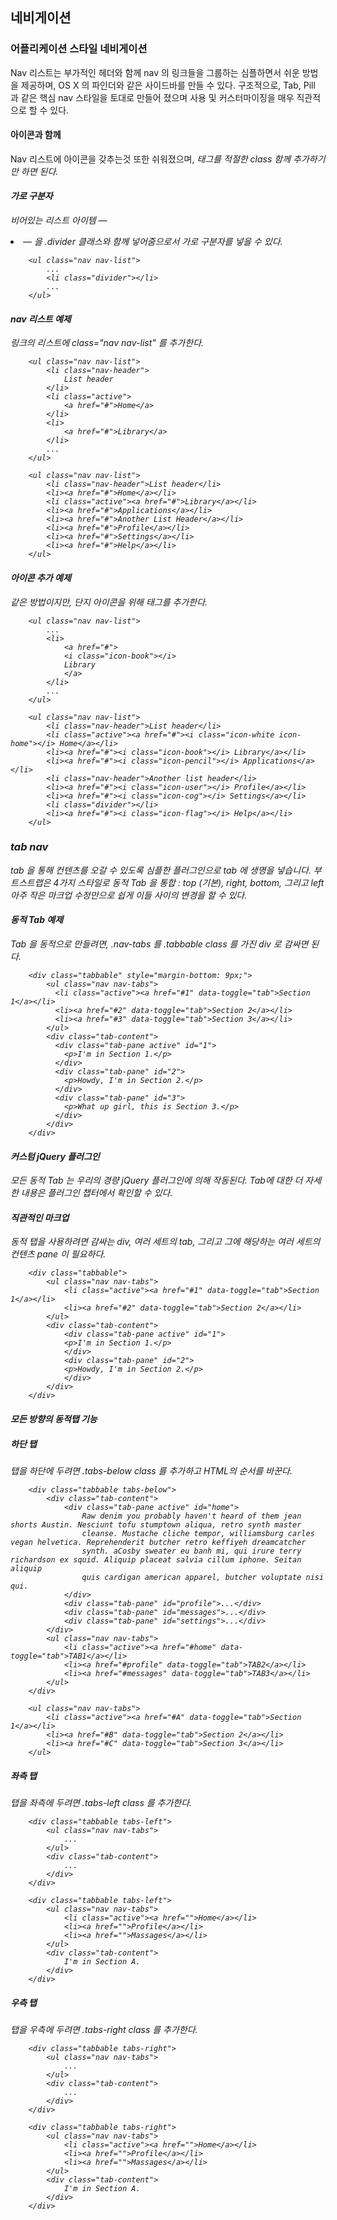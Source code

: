 <!--
layout: 'post'
section: 'Cornerstone Framework'
title: '네비게이션'
outline: 'Nav 리스트는 부가적인 헤더와 함께 nav 의 링크들을 그룹하는 심플하면서 쉬운 방법을 제공하며, OS X 의 파인더와 같은 사이드바를 만들 수 있다. 구조적으로, Tab, Pill 과 같은 핵심 nav 스타일을 토대로 만들어 졌으며 사용 및 커스터마이징을 매우 직관적으로 할 수 있다...'
date: '2012-11-16'
tagstr: 'widget'
order: '[4, 2, 2]'
thumbnail: '4.2.02.navation.png'
-->

## 네비게이션 

### 어플리케이션 스타일 네비게이션

Nav 리스트는 부가적인 헤더와 함께 nav 의 링크들을 그룹하는 심플하면서 쉬운 방법을 제공하며, OS X 의 파인더와 같은 사이드바를 만들 수 있다.
구조적으로, Tab, Pill 과 같은 핵심 nav 스타일을 토대로 만들어 졌으며 사용 및 커스터마이징을 매우 직관적으로 할 수 있다.

#### 아이콘과 함께 
Nav 리스트에 아이콘을 갖추는것 또한 쉬워졌으며, <i> 태그를 적절한 class 함께 추가하기만 하면 된다.

#### 가로 구분자
비어있는 리스트 아이템 — <li> — 을 .divider 클래스와 함께 넣어줌으로서 가로 구분자를 넣을 수 있다.

```
	<ul class="nav nav-list">
        ...
        <li class="divider"></li>
        ...
    </ul>

```

#### nav 리스트 예제
링크의 리스트에 class="nav nav-list" 를 추가한다.

```
    <ul class="nav nav-list">
        <li class="nav-header">
            List header
        </li>
        <li class="active">
            <a href="#">Home</a>
        </li>
        <li>
            <a href="#">Library</a>
        </li>
        ...
    </ul>
```

``` cm
    <ul class="nav nav-list">
		<li class="nav-header">List header</li>
		<li><a href="#">Home</a></li>
		<li class="active"><a href="#">Library</a></li>
		<li><a href="#">Applications</a></li>
		<li><a href="#">Another List Header</a></li>
		<li><a href="#">Profile</a></li>
		<li><a href="#">Settings</a></li>
		<li><a href="#">Help</a></li>
	</ul>
```

#### 아이콘 추가 예제
같은 방법이지만, 단지 아이콘을 위해 <i> 태그를 추가한다.

```
    <ul class="nav nav-list">
        ...
        <li>
            <a href="#">
            <i class="icon-book"></i>
            Library
            </a>
        </li>
        ...
    </ul>
```

``` cm    
    <ul class="nav nav-list">
        <li class="nav-header">List header</li>
        <li class="active"><a href="#"><i class="icon-white icon-home"></i> Home</a></li>
        <li><a href="#"><i class="icon-book"></i> Library</a></li>
        <li><a href="#"><i class="icon-pencil"></i> Applications</a></li>
        <li class="nav-header">Another list header</li>
        <li><a href="#"><i class="icon-user"></i> Profile</a></li>
        <li><a href="#"><i class="icon-cog"></i> Settings</a></li>
        <li class="divider"></li>
        <li><a href="#"><i class="icon-flag"></i> Help</a></li>
    </ul>    
```

### tab nav

tab 을 통해 컨텐츠를 오갈 수 있도록 심플한 플러그인으로 tab 에 생명을 넣습니다. 부트스트랩은 4가지 스타일로 동적 Tab 을 통합 : top (기본), right, bottom, 그리고 left 아주 작은 마크업 수정만으로 쉽게 이들 사이의 변경을 할 수 있다.

#### 동적 Tab 예제
Tab 을 동적으로 만들려면, .nav-tabs 를 .tabbable class 를 가진 div 로 감싸면 된다.

``` cm
    <div class="tabbable" style="margin-bottom: 9px;">
        <ul class="nav nav-tabs">
          <li class="active"><a href="#1" data-toggle="tab">Section 1</a></li>
          <li><a href="#2" data-toggle="tab">Section 2</a></li>
          <li><a href="#3" data-toggle="tab">Section 3</a></li>
        </ul>
        <div class="tab-content">
          <div class="tab-pane active" id="1">
            <p>I'm in Section 1.</p>
          </div>
          <div class="tab-pane" id="2">
            <p>Howdy, I'm in Section 2.</p>
          </div>
          <div class="tab-pane" id="3">
            <p>What up girl, this is Section 3.</p>
          </div>
        </div>
    </div>
```

#### 커스텀 jQuery 플러그인
모든 동적 Tab 는 우리의 경량 jQuery 플러그인에 의해 작동된다. Tab에 대한 더 자세한 내용은 플러그인 챕터에서 확인할 수 있다.

#### 직관적인 마크업
동적 탭을 사용하려면 감싸는 div, 여러 세트의 tab, 그리고 그에 해당하는 여러 세트의 컨텐츠 pane 이 필요하다.

```
    <div class="tabbable">
    	<ul class="nav nav-tabs">
	        <li class="active"><a href="#1" data-toggle="tab">Section 1</a></li>
	        <li><a href="#2" data-toggle="tab">Section 2</a></li>
	    </ul>
	    <div class="tab-content">
	        <div class="tab-pane active" id="1">
	        <p>I'm in Section 1.</p>
	        </div>
	        <div class="tab-pane" id="2">
	        <p>Howdy, I'm in Section 2.</p>
	        </div>
	    </div>
    </div>
```

#### 모든 방향의 동적탭 기능

##### 하단 탭

탭을 하단에 두려면 .tabs-below class 를 추가하고 HTML의 순서를 바꾼다.

```
    <div class="tabbable tabs-below">
		<div class="tab-content">
			<div class="tab-pane active" id="home">
				Raw denim you probably haven't heard of them jean shorts Austin. Nesciunt tofu stumptown aliqua, retro synth master 
				cleanse. Mustache cliche tempor, williamsburg carles vegan helvetica. Reprehenderit butcher retro keffiyeh dreamcatcher 
				synth. aCosby sweater eu banh mi, qui irure terry richardson ex squid. Aliquip placeat salvia cillum iphone. Seitan aliquip 
				quis cardigan american apparel, butcher voluptate nisi qui.
			</div>
			<div class="tab-pane" id="profile">...</div>
			<div class="tab-pane" id="messages">...</div>
			<div class="tab-pane" id="settings">...</div>
		</div>
		<ul class="nav nav-tabs">
			<li class="active"><a href="#home" data-toggle="tab">TAB1</a></li>
			<li><a href="#profile" data-toggle="tab">TAB2</a></li>
			<li><a href="#messages" data-toggle="tab">TAB3</a></li>
		</ul>
	</div>
```
``` cm
    <ul class="nav nav-tabs">
        <li class="active"><a href="#A" data-toggle="tab">Section 1</a></li>
        <li><a href="#B" data-toggle="tab">Section 2</a></li>
        <li><a href="#C" data-toggle="tab">Section 3</a></li>
    </ul>
```

##### 좌측 탭

탭을 좌측에 두려면 .tabs-left class 를 추가한다.

```
    <div class="tabbable tabs-left">
        <ul class="nav nav-tabs">
            ...
        </ul>
        <div class="tab-content">
            ...
        </div>
    </div>
```

``` cm
    <div class="tabbable tabs-left">
		<ul class="nav nav-tabs">
			<li class="active"><a href="">Home</a></li>
			<li><a href="">Profile</a></li>
			<li><a href="">Massages</a></li>
		</ul>
		<div class="tab-content">
			I'm in Section A.
		</div>
	</div>
```


##### 우측 탭

탭을 우측에 두려면 .tabs-right class 를 추가한다.

```
    <div class="tabbable tabs-right">
        <ul class="nav nav-tabs">
            ...
        </ul>
        <div class="tab-content">
            ...
        </div>
    </div>
```

``` cm
    <div class="tabbable tabs-right">
		<ul class="nav nav-tabs">
			<li class="active"><a href="">Home</a></li>
			<li><a href="">Profile</a></li>
			<li><a href="">Massages</a></li>
		</ul>
		<div class="tab-content">
			I'm in Section A.
		</div>
	</div>
```

